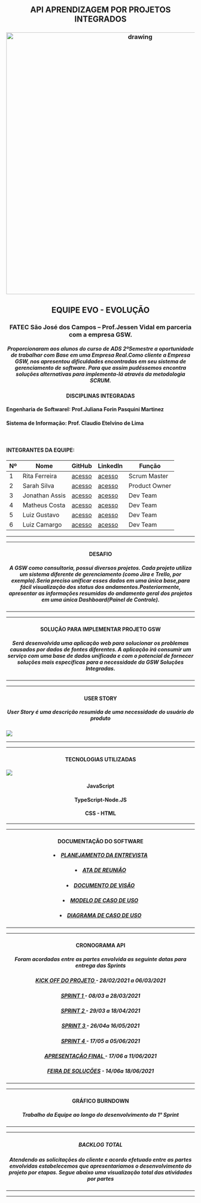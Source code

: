 <h2 align = "center">  API APRENDIZAGEM POR PROJETOS INTEGRADOS </h2>

<h3 align = "center">  <img src="https://i.imgur.com/0gyPTv7.png"   alt="drawing" width=700 </h3>

  

  <h2 align = "center"> EQUIPE EVO - EVOLUÇÃO </h2>

 <h3 align = "center">FATEC São José dos Campos – Prof.Jessen Vidal em parceria com a empresa GSW.</h3>


 <h5 align = "center">
  Proporcionaram aos alunos do curso de ADS 2ºSemestre a oportunidade de trabalhar com Base em uma Empresa Real.Como cliente a Empresa GSW, nos apresentou dificuldades encontradas em seu sistema de gerenciamento de software.
  Para que assim pudéssemos encontra soluções alternativas para implementa-lá através da metodologia SCRUM.
  </h5>
  

   <p align ="center">

  <h4 align = "center"> DISCIPLINAS INTEGRADAS </h4>
   
   
   <h4>Engenharia de SoftwareI:  Prof.Juliana Forin Pasquini Martinez </h4>
    <h4> Sistema de Informação:   Prof. Claudio Etelvino de Lima</h4>
   <br>
   <h4>INTEGRANTES DA EQUIPE:</h4>

  Nº|Nome|GitHub|Linkedln|Função
---|---|---|---|---|
1|Rita Ferreira|[acesso](https://github.com/ferreirarita)|[acesso](https://www.linkedin.com/in/rita-ferreira-894ba1200)|Scrum Master
2|Sarah Silva|[acesso](https://github.com/Sarah6197)|[acesso](https://www.linkedin.com/in/sarah-fernandes-494000196/)|Product Owner
3|Jonathan Assis|[acesso](https://github.com/Jonathan-Assis)|[acesso](https://www.linkedin.com/in/jonathan-gabriel-/)|Dev Team
4|Matheus Costa|[acesso](https://www.github.com/MatheusCoxxxta)|[acesso](https://www.linkedin.com/in/matheus-costa-500695187)|Dev Team
5|Luiz Gustavo|[acesso](https://github.com/UkitakeKazui)|[acesso](https://www.linkedin.com/in/gustavo-vieira-699729207/)|Dev Team
6|Luiz Camargo|[acesso](https://github.com/Felipe221070)|[acesso](https://www.linkedin.com/in/felipe-programador)|Dev Team

 
 <p align "center">

   <hr>

   <p align ="center">

   <p align "center">

   <hr>

   <p align ="center">


 <h5 align = "center">


  <p align ="center">

  <h4 align = "center"> DESAFIO </h4>
   


  <h5 align = "center">A GSW como consultoria, possui diversos projetos. Cada projeto utiliza um sistema diferente de gerenciamento
  (como Jira e Trello, por exemplo).Seria preciso unificar esses dados em uma única base,para fácil visualização dos
  status dos andamentos.Posteriormente, apresentar as informações resumidas do andamento geral dos projetos em uma única Dashboard(Painel de Controle).</h5>



  <p align "center">

   <hr>

   <p align ="center">

   <p align "center">

   <hr>

   <p align ="center">


 <h5 align = "center">


  <h4 align = "center"> SOLUÇÃO PARA IMPLEMENTAR PROJETO GSW </h4>
 
<h5 align = "center"> Será desenvolvida uma aplicação web para solucionar os problemas causados por dados de fontes diferentes. A aplicação irá consumir um serviço com uma base de dados unificada e com o potencial de fornecer soluções mais específicas para a necessidade da GSW Soluções Integradas.</h5>

  <p align "center">

   <hr>

   <p align ="center">

   <p align "center">

   <hr>

   <p align ="center">


 <h5 align = "center">


<h4 align = "center"> USER STORY </h4>

   <h5 align = "center">User Story é uma descrição resumida de uma necessidade do usuário do produto</h5>
  
   ![](https://i.imgur.com/cCFNr6x.jpg)

   <p align "center">

   <hr>

   <p align ="center">

   <p align "center">

   <hr>

   <p align ="center">


 <h5 align = "center">


 <h4 align = "center"> TECNOLOGIAS UTILIZADAS </h4>

 ![](https://i.imgur.com/9wg5MmD.png)

 <h4 align = "center"> JavaScript  </h4>
 <h4 align = "center"> TypeScript-Node.JS </h4>
 <h4 align = "center"> CSS - HTML </h4>


  <p align "center">

   <hr>

   <p align ="center">

   <p align "center">

   <hr>

   <p align ="center">


   <h5 align = "center">
  
   <h4 align = "center"> DOCUMENTAÇÃO DO SOFTWARE </h4>
 
    
   <h5 align = "center">
   <a href='https://github.com/ferreirarita/APRENDIZAGEM-POR-PROJETOS-INTEGRADOS-2021/tree/main/Referências/Documentos/Planejamento'>
   <li> PLANEJAMENTO DA ENTREVISTA</li></a> </h5>  

   <h5 align = "center">
   <a href='https://github.com/ferreirarita/APRENDIZAGEM-POR-PROJETOS-INTEGRADOS-2021/tree/main/Referências/Documentos/Ata'>
   <li> ATA DE REUNIÃO</li></a> </h5> 

   <h5 align = "center">
   <a href='https://github.com/ferreirarita/APRENDIZAGEM-POR-PROJETOS-INTEGRADOS-2021/tree/main/Referências/Documentos/DocumentoVisao'>
   <li>DOCUMENTO DE VISÃO</li></a> </h5>

    
   <h5 align = "center">
   <a href='https://github.com/ferreirarita/APRENDIZAGEM-POR-PROJETOS-INTEGRADOS-2021/tree/main/Referências/Documentos/Diagrama'>
  <li> MODELO DE CASO DE USO</li> </a> </h5>

   <h5 align = "center">
   <a href='https://github.com/ferreirarita/APRENDIZAGEM-POR-PROJETOS-INTEGRADOS-2021/tree/main/Referências/Documentos/CasodeUso'>
   <li>DIAGRAMA DE CASO DE USO</li> </a> </h5>
 
   <p align "center">

   <hr>

   <p align ="center">

   <p align "center">

   <hr>

   <p align ="center">


   <h5 align = "center">

   <h4 align = "center"> CRONOGRAMA API </h4>
  
   <h5 align = "center"> Foram acordadas entre as partes envolvida as seguinte datas para entrega das Sprints </h5>


   <h5 align = "center">
   <a href='https://github.com/ferreirarita/APRENDIZAGEM-POR-PROJETOS-INTEGRADOS-2021/tree/main/Referências//Kickoff'>
   KICK OFF DO PROJETO </a> - 28/02/2021 a 06/03/2021</h5>

   <h5 align = "center">
   <a href='https://github.com/ferreirarita/APRENDIZAGEM-POR-PROJETOS-INTEGRADOS-2021/tree/main/Referências/Sprint%201'>
   SPRINT 1 </a> - 08/03 a 28/03/2021</h5>

   <h5 align = "center">
   <a href='https://github.com/ferreirarita/APRENDIZAGEM-POR-PROJETOS-INTEGRADOS-2021/tree/main/Refer%C3%AAncias/Sprint%202'>
   SPRINT 2 </a> - 29/03 a 18/04/2021</h5>

   <h5 align = "center">
   <a href='https://github.com/ferreirarita/APRENDIZAGEM-POR-PROJETOS-INTEGRADOS-2021/tree/main/Refer%C3%AAncias/Sprint%203'>
   SPRINT 3 </a> - 26/04a 16/05/2021</h5>

   <h5 align = "center">
   <a href='https://github.com/ferreirarita/APRENDIZAGEM-POR-PROJETOS-INTEGRADOS-2021/tree/main/Refer%C3%AAncias/Sprint%204'>
   SPRINT 4 </a> - 17/05 a 05/06/2021</h5>

   <h5 align = "center">
   <a href=''>
   APRESENTAÇÃO FINAL </a> - 17/06 a 11/06/2021</h5>

   <h5 align = "center">
   <a href=''>
   FEIRA DE SOLUÇÕES</a> - 14/06a 18/06/2021</h5>

  </h5>

  <p align "center">

   <hr>

   <p align ="center">

   <p align "center">

   <hr>

   <p align ="center">


   <h5 align = "center">


  
   <h4 align = "center"> GRÁFICO BURNDOWN </h4>


  

  <h5 align = "center"> Trabalho da Equipe ao longo do desenvolvimento da 1° Sprint </h5>
  </h5>

  <p align "center">

   <hr>

   <p align ="center">

   <p align "center">

   <hr>

   <p align ="center">


   <h5 align = "center">

   <h5 align = "center"> BACKLOG TOTAL </h5>
     </h5>
     <h5 align = "center"> Atendendo as solicitações do cliente e acordo efetuado entre as partes envolvidas estabelecemos que apresentariamos o desenvolvimento do projeto por etapas.
     Segue abaixo uma visualização total das atividades por partes </h5>
    
    

  <p align "center">

   <hr>

   <p align ="center">

   <p align "center">

   <hr>

   <p align ="center">


   







